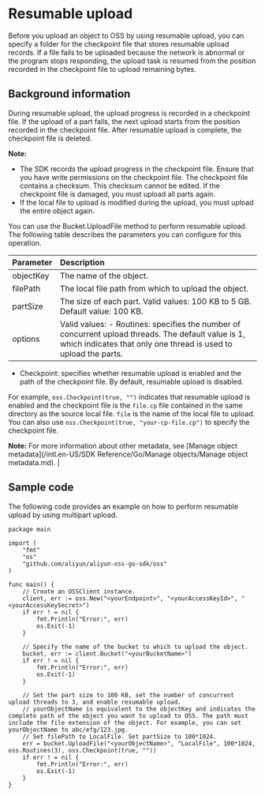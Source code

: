 # Resumable upload

Before you upload an object to OSS by using resumable upload, you can specify a folder for the checkpoint file that stores resumable upload records. If a file fails to be uploaded because the network is abnormal or the program stops responding, the upload task is resumed from the position recorded in the checkpoint file to upload remaining bytes.

## Background information

During resumable upload, the upload progress is recorded in a checkpoint file. If the upload of a part fails, the next upload starts from the position recorded in the checkpoint file. After resumable upload is complete, the checkpoint file is deleted.

**Note:**

-   The SDK records the upload progress in the checkpoint file. Ensure that you have write permissions on the checkpoint file. The checkpoint file contains a checksum. This checksum cannot be edited. If the checkpoint file is damaged, you must upload all parts again.
-   If the local file to upload is modified during the upload, you must upload the entire object again.

You can use the Bucket.UploadFile method to perform resumable upload. The following table describes the parameters you can configure for this operation.

|Parameter|Description|
|:--------|:----------|
|objectKey|The name of the object.|
|filePath|The local file path from which to upload the object.|
|partSize|The size of each part. Valid values: 100 KB to 5 GB. Default value: 100 KB.|
|options|Valid values: -   Routines: specifies the number of concurrent upload threads. The default value is 1, which indicates that only one thread is used to upload the parts.
-   Checkpoint: specifies whether resumable upload is enabled and the path of the checkpoint file. By default, resumable upload is disabled.

For example, `oss.Checkpoint(true, "")` indicates that resumable upload is enabled and the checkpoint file is the `file.cp` file contained in the same directory as the source local file. `file` is the name of the local file to upload. You can also use `oss.Checkpoint(true, "your-cp-file.cp")` to specify the checkpoint file.


 **Note:** For more information about other metadata, see [Manage object metadata](/intl.en-US/SDK Reference/Go/Manage objects/Manage object metadata.md). |

## Sample code

The following code provides an example on how to perform resumable upload by using multipart upload.

```
package main

import (
    "fmt"
    "os"
    "github.com/aliyun/aliyun-oss-go-sdk/oss"
)

func main() {
    // Create an OSSClient instance.
    client, err := oss.New("<yourEndpoint>", "<yourAccessKeyId>", "<yourAccessKeySecret>")
    if err ! = nil {
        fmt.Println("Error:", err)
        os.Exit(-1)
    }

    // Specify the name of the bucket to which to upload the object.
    bucket, err := client.Bucket("<yourBucketName>")
    if err ! = nil {
        fmt.Println("Error:", err)
        os.Exit(-1)
    }

    // Set the part size to 100 KB, set the number of concurrent upload threads to 3, and enable resumable upload.
    // yourObjectName is equivalent to the objectKey and indicates the complete path of the object you want to upload to OSS. The path must include the file extension of the object. For example, you can set yourObjectName to abc/efg/123.jpg.
    // Set filePath to LocalFile. Set partSize to 100*1024.
    err = bucket.UploadFile("<yourObjectName>", "LocalFile", 100*1024, oss.Routines(3), oss.Checkpoint(true, ""))
    if err ! = nil {
        fmt.Println("Error:", err)
        os.Exit(-1)
    }
}            
```

